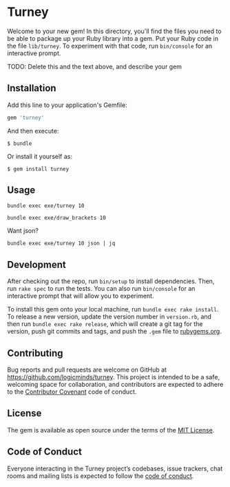 # Turney

Welcome to your new gem! In this directory, you'll find the files you need to be able to package up your Ruby library into a gem. Put your Ruby code in the file `lib/turney`. To experiment with that code, run `bin/console` for an interactive prompt.

TODO: Delete this and the text above, and describe your gem

## Installation

Add this line to your application's Gemfile:

```ruby
gem 'turney'
```

And then execute:

    $ bundle

Or install it yourself as:

    $ gem install turney

## Usage

`bundle exec exe/turney 10`

`bundle exec exe/draw_brackets 10`

Want json?

`bundle exec exe/turney 10 json | jq`

## Development

After checking out the repo, run `bin/setup` to install dependencies. Then, run `rake spec` to run the tests. You can also run `bin/console` for an interactive prompt that will allow you to experiment.

To install this gem onto your local machine, run `bundle exec rake install`. To release a new version, update the version number in `version.rb`, and then run `bundle exec rake release`, which will create a git tag for the version, push git commits and tags, and push the `.gem` file to [rubygems.org](https://rubygems.org).

## Contributing

Bug reports and pull requests are welcome on GitHub at https://github.com/logicminds/turney. This project is intended to be a safe, welcoming space for collaboration, and contributors are expected to adhere to the [Contributor Covenant](http://contributor-covenant.org) code of conduct.

## License

The gem is available as open source under the terms of the [MIT License](http://opensource.org/licenses/MIT).

## Code of Conduct

Everyone interacting in the Turney project’s codebases, issue trackers, chat rooms and mailing lists is expected to follow the [code of conduct](https://github.com/logicminds/turney/blob/master/CODE_OF_CONDUCT.md).
